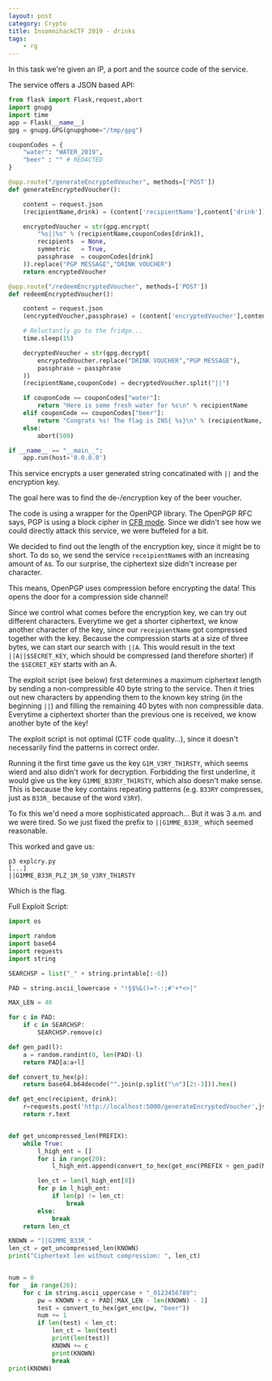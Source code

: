 ```yaml
---
layout: post
category: Crypto
title: InsomnihackCTF 2019 - drinks
tags: 
    - rg
---
```


In this task we're given an IP, a port and the source code of the service.

The service offers a JSON based API:
```python
from flask import Flask,request,abort
import gnupg
import time
app = Flask(__name__)
gpg = gnupg.GPG(gnupghome="/tmp/gpg")

couponCodes = {
    "water": "WATER_2019",
    "beer" : "" # REDACTED
}

@app.route("/generateEncryptedVoucher", methods=['POST'])
def generateEncryptedVoucher():

    content = request.json
    (recipientName,drink) = (content['recipientName'],content['drink'])

    encryptedVoucher = str(gpg.encrypt(
        "%s||%s" % (recipientName,couponCodes[drink]),
        recipients  = None,
        symmetric   = True,
        passphrase  = couponCodes[drink]
    )).replace("PGP MESSAGE","DRINK VOUCHER")
    return encryptedVoucher

@app.route("/redeemEncryptedVoucher", methods=['POST'])
def redeemEncryptedVoucher():

    content = request.json
    (encryptedVoucher,passphrase) = (content['encryptedVoucher'],content['passphrase'])

    # Reluctantly go to the fridge...
    time.sleep(15)

    decryptedVoucher = str(gpg.decrypt(
        encryptedVoucher.replace("DRINK VOUCHER","PGP MESSAGE"),
        passphrase = passphrase
    ))
    (recipientName,couponCode) = decryptedVoucher.split("||")

    if couponCode == couponCodes["water"]:
        return "Here is some fresh water for %s\n" % recipientName
    elif couponCode == couponCodes["beer"]:
        return "Congrats %s! The flag is INS{ %s}\n" % (recipientName, couponCode)
    else:
        abort(500)

if __name__ == "__main__":
    app.run(host='0.0.0.0')
```

This service encrypts a user generated string concatinated with `||` and the encryption key.

The goal here was to find the de-/encryption key of the beer voucher. 

The code is using a wrapper for the OpenPGP library.
The OpenPGP RFC says, PGP is using a block cipher in [CFB mode](https://de.wikipedia.org/wiki/Cipher_Feedback_Mode). Since we didn't see how we could directly attack this service, we were buffeled for a bit.

We decided to find out the length of the encryption key, since it might be to short. To do so, we send the service `receipientName`s with an increasing amount of `A`s. To our surprise, the ciphertext size didn't increase per character. 

This means, OpenPGP uses compression before encrypting the data!
This opens the door for a compression side channel!

Since we control what comes before the encryption key, we can try out different characters. Everytime we get a shorter ciphertext, we know another character of the key, since our `receipientName` got compressed together with the key. Because the compression starts at a size of three bytes, we can start our search with `||A`. This would result in the text `||A||$SECRET_KEY`, which should be compressed (and therefore shorter) if the `$SECRET_KEY` starts with an A.

The exploit script (see below) first determines a maximum ciphertext length by sending a non-compressible 40 byte string to the service. Then it tries out new characters by appending them to the known key string (in the beginning `||`) and filling the remaining 40 bytes with non compressible data. 
Everytime a ciphertext shorter than the previous one is received, we know another byte of the key!

The exploit script is not optimal (CTF code quality...), since it doesn't necessarily find the patterns in correct order.

Running it the first time gave us the key `G1M_V3RY_TH1RSTY`, which seems wierd and also didn't work for decryption. Forbidding the first underline, it would give us the key `G1MME_B33RY_TH1RSTY`, which also doesn't make sense. This is because the key contains repeating patterns (e.g. `B33RY` compresses, just as `B33R_` because of the word `V3RY`). 

To fix this we'd need a more sophisticated approach... But it was 3 a.m. and we were tired. So we just fixed the prefix to `||G1MME_B33R_` which seemed reasonable. 

This worked and gave us: 

```
p3 explcry.py
[...]
||G1MME_B33R_PLZ_1M_S0_V3RY_TH1RSTY
```

Which is the flag.

Full Exploit Script:

```python
import os

import random
import base64
import requests
import string

SEARCHSP = list("_" + string.printable[:-6])

PAD = string.ascii_lowercase + "!§$%&()=?-:;#'+*<>|"

MAX_LEN = 40

for c in PAD:
    if c in SEARCHSP:
        SEARCHSP.remove(c)

def gen_pad(l):
    a = random.randint(0, len(PAD)-l)
    return PAD[a:a+l]

def convert_to_hex(p):
    return base64.b64decode("".join(p.split("\n")[2:-3])).hex()

def get_enc(recipient, drink):
    r=requests.post('http://localhost:5000/generateEncryptedVoucher',json={'recipientName': recipient, 'drink': drink}) 
    return r.text


def get_uncompressed_len(PREFIX):
    while True:
        l_high_ent = []
        for i in range(20):
            l_high_ent.append(convert_to_hex(get_enc(PREFIX + gen_pad(MAX_LEN - len(PREFIX)), "beer")))

        len_ct = len(l_high_ent[0])
        for p in l_high_ent:
            if len(p) != len_ct:
                break
        else:
            break
    return len_ct

KNOWN = "||G1MME_B33R_"
len_ct = get_uncompressed_len(KNOWN)
print("Ciphertext len without compression: ", len_ct)


num = 0
for _ in range(26):
    for c in string.ascii_uppercase + "_0123456789":
        pw = KNOWN + c + PAD[:MAX_LEN - len(KNOWN) - 1]
        test = convert_to_hex(get_enc(pw, "beer"))
        num += 1
        if len(test) < len_ct:
            len_ct = len(test)
            print(len(test))
            KNOWN += c
            print(KNOWN)
            break 
print(KNOWN)
```

